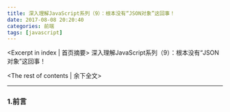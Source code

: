 ```yaml
---
title: 深入理解JavaScript系列（9）：根本没有“JSON对象”这回事！
date: 2017-08-08 20:20:40
categories: 前端
tags: [javascript]
---
```

<Excerpt in index | 首页摘要> 
深入理解JavaScript系列（9）：根本没有“JSON对象”这回事！
<!-- more -->
<The rest of contents | 余下全文>

-----

### 1.前言